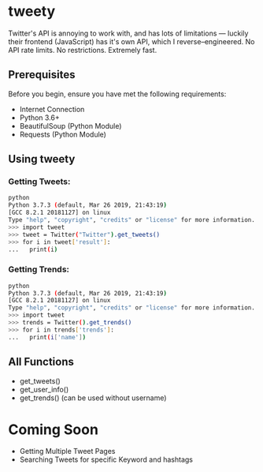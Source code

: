 # tweety
Twitter's API is annoying to work with, and has lots of limitations — luckily their frontend (JavaScript) has it's own API, which I reverse–engineered. No API rate limits. No restrictions. Extremely fast.

## Prerequisites

Before you begin, ensure you have met the following requirements:

* Internet Connection
* Python 3.6+
* BeautifulSoup (Python Module)
* Requests (Python Module)

## Using tweety

### Getting Tweets:
```bash
python
Python 3.7.3 (default, Mar 26 2019, 21:43:19) 
[GCC 8.2.1 20181127] on linux
Type "help", "copyright", "credits" or "license" for more information.
>>> import tweet
>>> tweet = Twitter("Twitter").get_tweets()
>>> for i in tweet['result']:
...   print(i)
```

### Getting Trends:

```bash
python
Python 3.7.3 (default, Mar 26 2019, 21:43:19) 
[GCC 8.2.1 20181127] on linux
Type "help", "copyright", "credits" or "license" for more information.
>>> import tweet
>>> trends = Twitter().get_trends()
>>> for i in trends['trends']:
...   print(i['name'])
```

## All Functions
* get_tweets()
* get_user_info()
* get_trends() (can be used without username)

# Coming Soon
* Getting Multiple Tweet Pages
* Searching Tweets for specific Keyword and hashtags